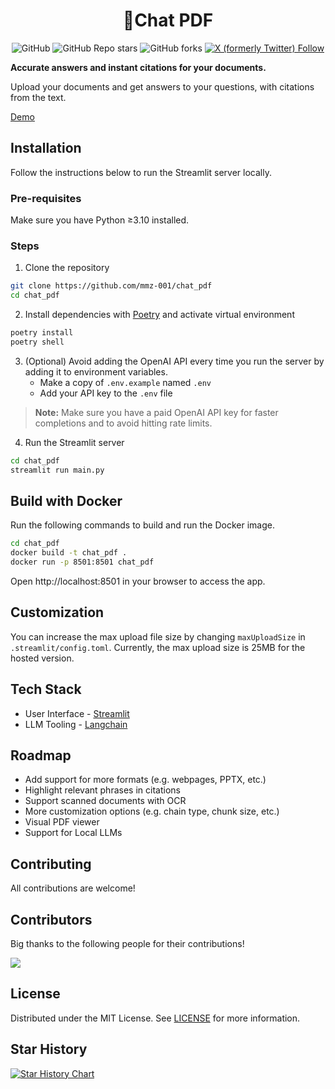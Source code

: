 <h1 align="center">
📖Chat PDF
</h1>

<div id="top" align="center">

![GitHub](https://img.shields.io/github/license/mmz-001/chat_pdf)
![GitHub Repo stars](https://img.shields.io/github/stars/mmz-001/chat_pdf?style=social)
![GitHub forks](https://img.shields.io/github/forks/mmz-001/chat_pdf?style=social)
[![X (formerly Twitter) Follow](https://img.shields.io/twitter/follow/mm_sasmitha)](https://twitter.com/mm_sasmitha)

</div>

**Accurate answers and instant citations for your documents.**

Upload your documents and get answers to your questions, with citations from the text.

[Demo](https://twitter.com/mm_sasmitha/status/1620999984085884930)

## Installation

Follow the instructions below to run the Streamlit server locally.

### Pre-requisites

Make sure you have Python ≥3.10 installed.

### Steps

1. Clone the repository

```bash
git clone https://github.com/mmz-001/chat_pdf
cd chat_pdf
```

2. Install dependencies with [Poetry](https://python-poetry.org/) and activate virtual environment

```bash
poetry install
poetry shell
```

3. (Optional) Avoid adding the OpenAI API every time you run the server by adding it to environment variables.
   - Make a copy of `.env.example` named `.env`
   - Add your API key to the `.env` file

> **Note:** Make sure you have a paid OpenAI API key for faster completions and to avoid hitting rate limits.

4. Run the Streamlit server

```bash
cd chat_pdf
streamlit run main.py
```

## Build with Docker

Run the following commands to build and run the Docker image.

```bash
cd chat_pdf
docker build -t chat_pdf .
docker run -p 8501:8501 chat_pdf
```

Open http://localhost:8501 in your browser to access the app.

## Customization

You can increase the max upload file size by changing `maxUploadSize` in `.streamlit/config.toml`.
Currently, the max upload size is 25MB for the hosted version.

## Tech Stack

- User Interface - [Streamlit](https://streamlit.io/)
- LLM Tooling - [Langchain](https://github.com/hwchase17/langchain)

## Roadmap

- Add support for more formats (e.g. webpages, PPTX, etc.)
- Highlight relevant phrases in citations
- Support scanned documents with OCR
- More customization options (e.g. chain type, chunk size, etc.)
- Visual PDF viewer
- Support for Local LLMs

## Contributing

All contributions are welcome!

## Contributors

Big thanks to the following people for their contributions!

<a href="https://github.com/mmz-001/chat_pdf/graphs/contributors">
  <img src="https://contrib.rocks/image?repo=mmz-001/chat_pdf" />
</a>

## License

Distributed under the MIT License. See [LICENSE](https://github.com/mmz-001/chat_pdf/blob/main/LICENSE) for more information.

## Star History

[![Star History Chart](https://api.star-history.com/svg?repos=mmz-001/chat_pdf&type=Date)](https://star-history.com/#mmz-001/chat_pdf&Date)
